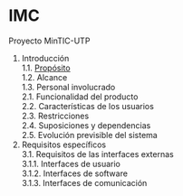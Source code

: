 # IMC
Proyecto MinTIC-UTP

1. Introducción  
1.1. [Propósito](https://github.com/isabelyb/IMC/wiki/Prop%C3%B3sito)  
1.2. Alcance  
1.3. Personal involucrado  
2.1. Funcionalidad del producto  
2.2. Características de los usuarios  
2.3. Restricciones  
2.4. Suposiciones y dependencias  
2.5. Evolución previsible del sistema  
3. Requisitos específicos  
3.1. Requisitos de las interfaces externas  
3.1.1. Interfaces de usuario  
3.1.2. Interfaces de software  
3.1.3. Interfaces de comunicación

